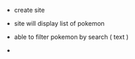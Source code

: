 
 * create site

 * site will display list of pokemon

 * able to filter pokemon by search ( text )

 *
